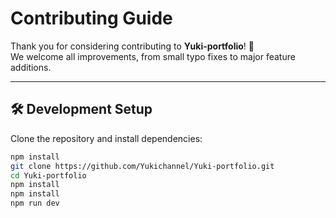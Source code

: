 # Contributing Guide

Thank you for considering contributing to **Yuki-portfolio**! 🎉  
We welcome all improvements, from small typo fixes to major feature additions.

---

## 🛠 Development Setup

Clone the repository and install dependencies:

```bash
npm install
git clone https://github.com/Yukichannel/Yuki-portfolio.git
cd Yuki-portfolio
npm install
npm install
npm run dev
